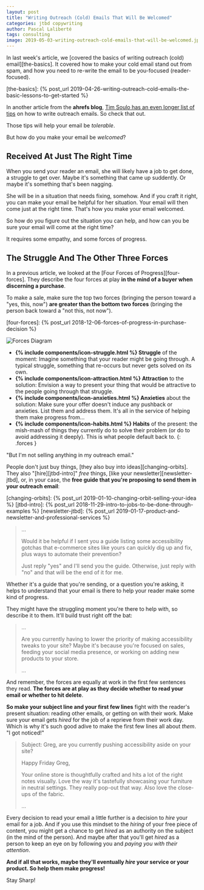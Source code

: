 ```yaml
---
layout: post
title: "Writing Outreach (Cold) Emails That Will Be Welcomed"
categories: jtbd copywriting
author: Pascal Laliberté
tags: consulting
image: 2019-05-03-writing-outreach-cold-emails-that-will-be-welcomed.jpg
---
```


In last week's article, we [covered the basics of writing outreach (cold) email][the-basics]. It covered how to make your cold email stand out from spam, and how you need to re-write the email to be you-focused (reader-focused).

[the-basics]: {% post_url 2019-04-26-writing-outreach-cold-emails-the-basic-lessons-to-get-started %}

In another article from the **ahrefs blog**, [Tim Soulo has an even longer list of tips][ahref-article] on how to write outreach emails. So check that out.

[ahref-article]: https://ahrefs.com/blog/outreach/

Those tips will help your email be _tolerable_.

But how do you make your email be _welcomed_?

## Received At Just The Right Time

When you send your reader an email, she will likely have a job to get done, a struggle to get over. Maybe it's something that came up suddently. Or maybe it's something that's been nagging.

She will be in a situation that needs fixing, somehow. And if you craft it right, you can make your email be helpful for her situation. Your email will then come just at the right time. That's how you make your email welcomed.

So how do you figure out the situation you can help, and how can you be sure your email will come at the right time?

It requires some empathy, and some forces of progress.

## The Struggle And The Other Three Forces

In a previous article, we looked at the [Four Forces of Progress][four-forces]. They describe the four forces at play **in the mind of a buyer when discerning a purchase**.

To make a sale, make sure the top two forces (bringing the person toward a "yes, this, now") **are greater than the bottom two forces** (bringing the person back toward a "not this, not now").

[four-forces]: {% post_url 2018-12-06-forces-of-progress-in-purchase-decision %}

![Forces Diagram](/assets/images/posts/2018-12-06-forces-of-progress-diagram-01.svg)

* **{% include components/icon-struggle.html %} Struggle** of the moment: Imagine something that your reader might be going through. A typical struggle, something that re-occurs but never gets solved on its own.
* **{% include components/icon-attraction.html %} Attraction** to the solution: Envision a way to present your thing that would be attractive to the people going through that struggle.
* **{% include components/icon-anxieties.html %} Anxieties** about the solution: Make sure your offer doesn't induce any pushback or anxieties. List them and address them. It's all in the service of helping them make progress from...
* **{% include components/icon-habits.html %} Habits** of the present: the mish-mash of things they currently do to solve their problem (or do to avoid addressing it deeply). This is what people default back to.
{: .forces }

"But I'm not selling anything in my outreach email."

People don't just buy things, [they also buy into ideas][changing-orbits]. They also "[hire][jtbd-intro]" _free_ things, [like your newsletter][newsletter-jtbd], or, in your case, the **free guide that you're proposing to send them in your outreach email**:

[changing-orbits]: {% post_url 2019-01-10-changing-orbit-selling-your-idea %}
[jtbd-intro]: {% post_url 2018-11-29-intro-to-jobs-to-be-done-through-examples %}
[newsletter-jtbd]: {% post_url 2019-01-17-product-and-newsletter-and-professional-services %}

> ...
> 
> Would it be helpful if I sent you a guide listing some accessibility gotchas that e-commerce sites like yours can quickly dig up and fix, plus ways to automate their prevention?
> 
> Just reply "yes" and I'll send you the guide. Otherwise, just reply with "no" and that will be the end of it for me.

Whether it's a guide that you're sending, or a question you're asking, it helps to understand that your email is there to help your reader make some kind of progress.

They might have the struggling moment you're there to help with, so describe it to them. It'll build trust right off the bat:

> ...
> 
> Are you currently having to lower the priority of making accessibility tweaks to your site? Maybe it's because you're focused on sales, feeding your social media presence, or working on adding new products to your store.
> 
> ...

And remember, the forces are equally at work in the first few sentences they read. **The forces are at play as they decide whether to read your email or whether to hit delete**. 

**So make your subject line and your first few lines** fight with the reader's present situation: reading other emails, or getting on with their work. Make sure your email gets _hired_ for the job of a reprieve from their work day. Which is why it's such good adive to make the first few lines all about _them_. "I got noticed!"

> Subject: Greg, are you currently pushing accessibility aside on your site?
> 
> Happy Friday Greg,
> 
> Your online store is thoughtfully crafted and hits a lot of the right notes visually. Love the way it's tastefully showcasing your furniture in neutral settings. They really pop-out that way. Also love the close-ups of the fabric.
> 
> ...

Every decision to read your email a little further is a decision to _hire_ your email for a job. And if you use this mindset to the _hiring_ of your free piece of content, you might get a chance to get _hired_ as an authority on the subject (in the mind of the person). And maybe after that you'll get _hired_ as a person to keep an eye on by following you and _paying you with their attention_.

**And if all that works, maybe they'll eventually _hire_ your service or your product. So help them make progress!**

Stay Sharp!
